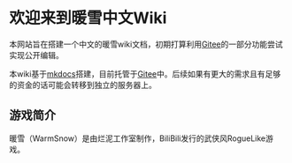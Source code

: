 # 欢迎来到暖雪中文Wiki

本网站旨在搭建一个中文的暖雪wiki文档，初期打算利用[Gitee](https://gitee.com/)的一部分功能尝试实现公开编辑。

本wiki基于[mkdocs](https://www.mkdocs.org/)搭建，目前托管于[Gitee](https://gitee.com/)中。后续如果有更大的需求且有足够的资金的话可能会转移到独立的服务器上。

## 游戏简介
暖雪（WarmSnow）是由烂泥工作室制作，BiliBili发行的武侠风RogueLike游戏。
